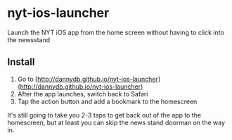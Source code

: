 nyt-ios-launcher
================

Launch the NYT iOS app from the home screen without having to click into the newsstand

## Install

1. Go to [http://dannydb.github.io/nyt-ios-launcher](http://dannydb.github.io/nyt-ios-launcher)
1. After the app launches, switch back to Safari
1. Tap the action button and add a bookmark to the homescreen

It's still going to take you 2-3 taps to get back out of the app to the homescreen, but at least you can skip the news stand doorman on the way in.
